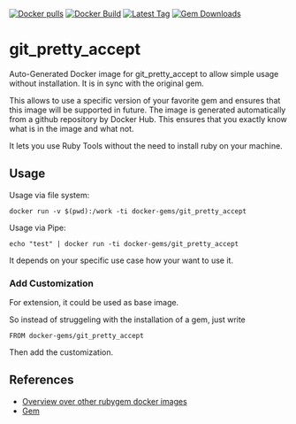 [![Docker pulls](https://img.shields.io/docker/pulls/rubygem/git_pretty_accept.svg)](https://hub.docker.com/r/rubygem/git_pretty_accept/)
[![Docker Build](https://img.shields.io/docker/automated/rubygem/git_pretty_accept.svg)](https://hub.docker.com/r/rubygem/git_pretty_accept/)
[![Latest Tag](https://img.shields.io/github/tag/docker-rubygem/git_pretty_accept.svg)](https://hub.docker.com/r/rubygem/git_pretty_accept/)
[![Gem Downloads](https://img.shields.io/gem/dt/git_pretty_accept.svg)](https://rubygems.org/gems/git_pretty_accept/)
# git_pretty_accept

Auto-Generated Docker image for git_pretty_accept to allow simple usage without installation.
It is in sync with the original gem.

This allows to use a specific version of your favorite gem and ensures that this image will be supported in future.
The image is generated automatically from a github repository by Docker Hub.
This ensures that you exactly know what is in the image and what not.

It lets you use Ruby Tools without the need to install ruby on your machine.

## Usage

Usage via file system:

`docker run -v $(pwd):/work -ti docker-gems/git_pretty_accept`

Usage via Pipe:

`echo "test" | docker run -ti docker-gems/git_pretty_accept`

It depends on your specific use case how your want to use it.

### Add Customization

For extension, it could be used as base image.

So instead of struggeling with the installation of a gem, just write

`FROM docker-gems/git_pretty_accept`

Then add the customization.

## References

 - [Overview over other rubygem docker images](https://github.com/thinkbot/docker-rubygem)
 - [Gem](https://rubygems.org/gems/git_pretty_accept/)
